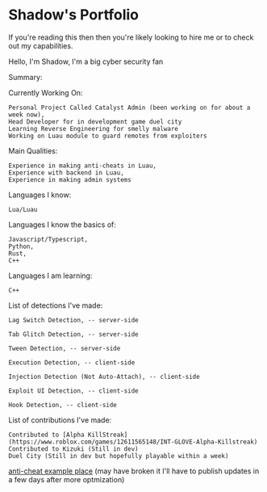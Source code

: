 # Shadow's Portfolio

If you're reading this then then you're likely looking to hire me or to check out my capabilities.

Hello, I'm Shadow, 
I'm a big cyber security fan


Summary: 

  Currently Working On:
  
    Personal Project Called Catalyst Admin (been working on for about a week now),
    Head Developer for in development game duel city
    Learning Reverse Engineering for smelly malware
    Working on Luau module to guard remotes from exploiters
  
  Main Qualities:
  
    Experience in making anti-cheats in Luau,
    Experience with backend in Luau,
    Experience in making admin systems

  Languages I know:
  
    Lua/Luau
  
  Languages I know the basics of:
  
    Javascript/Typescript,
    Python,
    Rust,
    C++
  
  Languages I am learning:
  
    C++

  List of detections I've made:
   
    Lag Switch Detection, -- server-side  
    
    Tab Glitch Detection, -- server-side  
    
    Tween Detection, -- server-side  
    
    Execution Detection, -- client-side  
    
    Injection Detection (Not Auto-Attach), -- client-side
    
    Exploit UI Detection, -- client-side  
    
    Hook Detection, -- client-side  
  

  List of contributions I've made: 

    Contributed to [Alpha KillStreak](https://www.roblox.com/games/12611565148/INT-GLOVE-Alpha-Killstreak)
    Contributed to Kizuki (Still in dev)
    Duel City (Still in dev but hopefully playable within a week)

[anti-cheat example place](https://www.roblox.com/games/14540829890/Untitled-AC) (may have broken it I'll have to publish updates in a few days after more optmization)
